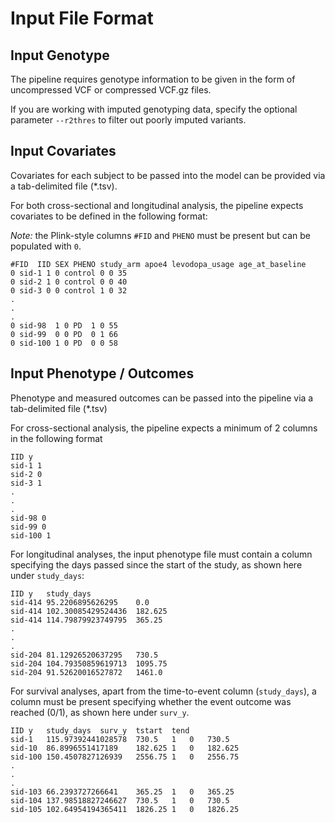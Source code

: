 # Input File Format

## Input Genotype

The pipeline requires genotype information to be given in the form of uncompressed VCF or compressed VCF.gz 
files.

If you are working with imputed genotyping data, specify the optional parameter `--r2thres` to filter out poorly imputed
variants.

## Input Covariates

Covariates for each subject to be passed into the model can be provided via a tab-delimited file (\*.tsv).

For both cross-sectional and longitudinal analysis, the pipeline expects covariates to be defined in the 
following format:

_Note:_ the Plink-style columns `#FID` and `PHENO` must be present but can be populated with `0`.

```text
#FID  IID SEX PHENO study_arm apoe4 levodopa_usage age_at_baseline
0 sid-1 1 0 control 0 0 35
0 sid-2 1 0 control 0 0 40
0 sid-3 0 0 control 1 0 32
.
.
.
0 sid-98  1 0 PD  1 0 55
0 sid-99  0 0 PD  0 1 66
0 sid-100 1 0 PD  0 0 58
```


## Input Phenotype / Outcomes

Phenotype and measured outcomes can be passed into the pipeline via a tab-delimited file (\*.tsv)

For cross-sectional analysis, the pipeline expects a minimum of 2 columns in the following format

```text
IID y
sid-1 1
sid-2 0
sid-3 1
.
.
.
sid-98 0
sid-99 0
sid-100 1
```

For longitudinal analyses, the input phenotype file must contain a column specifying the days passed since the start of the study, as shown here under `study_days`:

```text
IID y	study_days
sid-414	95.2206895626295	0.0
sid-414	102.30085429524436	182.625
sid-414	114.79879923749795	365.25
.
.
.
sid-204	81.12926520637295	730.5
sid-204	104.79350859619713	1095.75
sid-204	91.52620016527872	1461.0
```

For survival analyses, apart from the time-to-event column (`study_days`), a column must be present specifying whether the event outcome was reached (0/1), as shown here under `surv_y`. 

```text
IID	y	study_days	surv_y	tstart	tend
sid-1	115.97392441028578	730.5	1	0	730.5
sid-10	86.8996551417189	182.625	1	0	182.625
sid-100	150.4507827126939	2556.75	1	0	2556.75
.
.
.
sid-103	66.2393727266641	365.25	1	0	365.25
sid-104	137.98518827246627	730.5	1	0	730.5
sid-105	102.64954194365411	1826.25	1	0	1826.25
```
